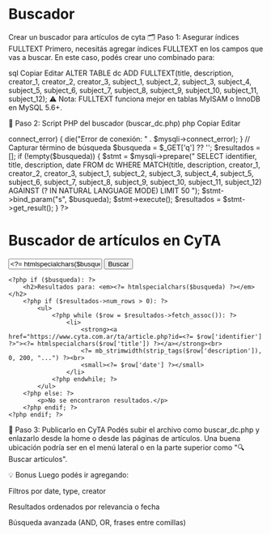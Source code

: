 # Buscador
Crear un buscador para artículos de cyta
🗂 Paso 1: Asegurar índices FULLTEXT
Primero, necesitás agregar índices FULLTEXT en los campos que vas a buscar. En este caso, podés crear uno combinado para:

sql
Copiar
Editar
ALTER TABLE dc
ADD FULLTEXT(title, description, creator_1, creator_2, creator_3,
             subject_1, subject_2, subject_3, subject_4, subject_5,
             subject_6, subject_7, subject_8, subject_9, subject_10,
             subject_11, subject_12);
⚠️ Nota: FULLTEXT funciona mejor en tablas MyISAM o InnoDB en MySQL 5.6+.

🧩 Paso 2: Script PHP del buscador (buscar_dc.php)
php
Copiar
Editar
<?php
// Conexión a la base de datos
$mysqli = new mysqli("localhost", "usuario", "contraseña", "basededatos");

if ($mysqli->connect_error) {
    die("Error de conexión: " . $mysqli->connect_error);
}

// Capturar término de búsqueda
$busqueda = $_GET['q'] ?? '';

$resultados = [];

if (!empty($busqueda)) {
    $stmt = $mysqli->prepare("
        SELECT identifier, title, description, date 
        FROM dc 
        WHERE MATCH(title, description, creator_1, creator_2, creator_3,
                    subject_1, subject_2, subject_3, subject_4, subject_5,
                    subject_6, subject_7, subject_8, subject_9, subject_10,
                    subject_11, subject_12) 
              AGAINST (? IN NATURAL LANGUAGE MODE)
        LIMIT 50
    ");
    $stmt->bind_param("s", $busqueda);
    $stmt->execute();
    $resultados = $stmt->get_result();
}
?>

<!DOCTYPE html>
<html lang="es">
<head>
    <meta charset="UTF-8">
    <title>Buscador CyTA</title>
</head>
<body>
    <h1>Buscador de artículos en CyTA</h1>
    <form method="get" action="buscar_dc.php">
        <input type="text" name="q" value="<?= htmlspecialchars($busqueda) ?>" placeholder="Buscar...">
        <button type="submit">Buscar</button>
    </form>

    <?php if ($busqueda): ?>
        <h2>Resultados para: <em><?= htmlspecialchars($busqueda) ?></em></h2>
        <?php if ($resultados->num_rows > 0): ?>
            <ul>
                <?php while ($row = $resultados->fetch_assoc()): ?>
                    <li>
                        <strong><a href="https://www.cyta.com.ar/ta/article.php?id=<?= $row['identifier'] ?>"><?= htmlspecialchars($row['title']) ?></a></strong><br>
                        <?= mb_strimwidth(strip_tags($row['description']), 0, 200, "...") ?><br>
                        <small><?= $row['date'] ?></small>
                    </li>
                <?php endwhile; ?>
            </ul>
        <?php else: ?>
            <p>No se encontraron resultados.</p>
        <?php endif; ?>
    <?php endif; ?>
</body>
</html>
🚩 Paso 3: Publicarlo en CyTA
Podés subir el archivo como buscar_dc.php y enlazarlo desde la home o desde las páginas de artículos. Una buena ubicación podría ser en el menú lateral o en la parte superior como "🔍 Buscar artículos".

💡 Bonus
Luego podés ir agregando:

Filtros por date, type, creator

Resultados ordenados por relevancia o fecha

Búsqueda avanzada (AND, OR, frases entre comillas)

